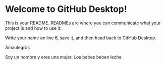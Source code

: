# Welcome to GitHub Desktop!

This is your README. READMEs are where you can communicate what your project is and how to use it.

Write your name on line 6, save it, and then head back to GitHub Desktop.

Amaulegros

Soy un hombre y eres una mujer. Los bebes beben leche
